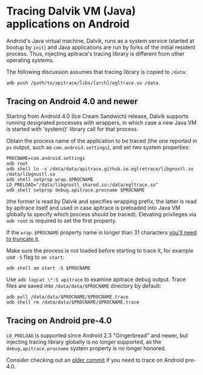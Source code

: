 # Tracing Dalvik VM (Java) applications on Android #

Android's Java virtual machine, Dalvik, runs as a system service (started at
bootup by `init`) and Java applications are run by forks of the initial
resident process.  Thus, injecting apitrace's tracing library is different from
other operating systems.

The following discussion assumes that tracing library is copied to `/data`:

    adb push /path/to/apitrace/libs/[arch]/egltrace.so /data


## Tracing on Android 4.0 and newer ##

Starting from Android 4.0 (Ice Cream Sandwich) release, Dalvik supports
running designated processes with wrappers, in which case a new Java VM is
started with 'system()' library call for that process.

Obtain the process name of the application to be traced (the one reported in
`ps` output, such as `com.android.settings`), and set two system properties:

    PROCNAME=com.android.settings
    adb root
    adb shell ln -s /data/data/apitrace.github.io.eglretrace/libgnustl.so /data/libgnustl.so
    adb shell setprop wrap.$PROCNAME LD_PRELOAD="/data/libgnustl_shared.so:/data/egltrace.so"
    adb shell setprop debug.apitrace.procname $PROCNAME

(the former is read by Dalvik and specifies wrapping prefix, the latter is
read by apitrace itself and used in case apitrace is preloaded into Java VM
globally to specify which process should be traced).  Elevating privileges
via `adb root` is required to set the first property.

If the `wrap.$PROCNAME` property name is longer than 31 characters [you'll need
to truncate it](https://github.com/apitrace/apitrace/issues/296).

Make sure the process is not loaded before starting to trace it, for example
use `-S` flag to `am start`:

    adb shell am start -S $PROCNAME

Use `adb logcat \*:S apitrace` to examine apitrace debug output.  Trace files
are saved into `/data/data/$PROCNAME` directory by default:

    adb pull /data/data/$PROCNAME/$PROCNAME.trace
    adb shell rm /data/data/$PROCNAME/$PROCNAME.trace


## Tracing on Android pre-4.0 ##

`LD_PRELOAD` is supported since Android 2.3 "Gingerbread" and newer, but
injecting tracing library globally is no longer supported, as the
`debug.apitrace.procname` system property is no longer honored.

Consider checking out an
[older commit](https://github.com/apitrace/apitrace/commit/888112983ef9564b3a9d15699faa17c337d3942b)
if you need to trace on Android pre-4.0.
